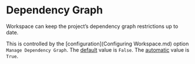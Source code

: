 <!--
 Dependency Graph.md

 This source file is part of the Workspace open source project.
 https://github.com/SDGGiesbrecht/Workspace

 Copyright ©2017 Jeremy David Giesbrecht and the Workspace project contributors.

 Soli Deo gloria.

 Licensed under the Apache Licence, Version 2.0.
 See http://www.apache.org/licenses/LICENSE-2.0 for licence information.
 -->

# Dependency Graph

Workspace can keep the project’s dependency graph restrictions up to date.

This is controlled by the [configuration](Configuring Workspace.md) option `Manage Dependency Graph`. The [default](Responsibilities.md#default-vs-automatic) value is `False`. The [automatic](Responsibilities.md#default-vs-automatic) value is `True`.
